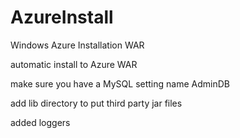 # AzureInstall
Windows Azure Installation WAR

automatic install to Azure WAR 

make sure you have a MySQL setting name AdminDB 

add lib directory to put third party jar files

added loggers